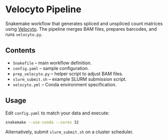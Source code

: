 # Velocyto Pipeline

Snakemake workflow that generates spliced and unspliced count matrices using [Velocyto](https://velocyto.org/). The pipeline merges BAM files, prepares barcodes, and runs `velocyto.py`.

## Contents
- `Snakefile` – main workflow definition.
- `config.yaml` – sample configuration.
- `prep_velocyto.py` – helper script to adjust BAM files.
- `slurm_submit.sh` – example SLURM submission script.
- `velocyto.yml` – Conda environment specification.

## Usage
Edit `config.yaml` to match your data and execute:

```bash
snakemake --use-conda --cores 32
```

Alternatively, submit `slurm_submit.sh` on a cluster scheduler.
